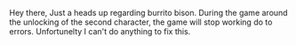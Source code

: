 Hey there, Just a heads up regarding burrito bison.
During the game around the unlocking of the second character, the game will stop working do to errors. Unfortunelty I can't do anything to fix this.
